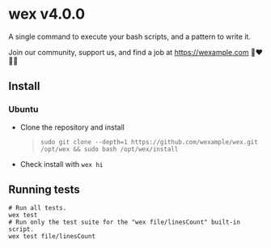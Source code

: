 # wex v4.0.0

A single command to execute your bash scripts, and a pattern to write it.

Join our community, support us, and find a job at https://wexample.com 🤝❤️👨‍💻

## Install

### Ubuntu

- Clone the repository and install
  > `sudo git clone --depth=1 https://github.com/wexample/wex.git /opt/wex && sudo bash /opt/wex/install`
- Check install with `wex hi`

## Running tests

    # Run all tests.
    wex test
    # Run only the test suite for the "wex file/linesCount" built-in script.
    wex test file/linesCount